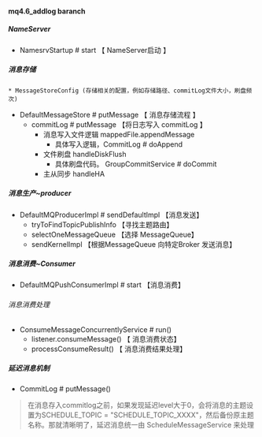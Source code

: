 #### mq4.6_addlog baranch

##### NameServer 
- NamesrvStartup # start 【 NameServer启动 】

##### 消息存储 
    * MessageStoreConfig (存储相关的配置，例如存储路径、commitLog文件大小，刷盘频次)

- DefaultMessageStore # putMessage 【 消息存储流程 】 
    - commitLog # putMessage 【将日志写入 commitLog 】 
        - 消息写入文件逻辑 mappedFile.appendMessage
            - 具体写入逻辑，CommitLog # doAppend  
        - 文件刷盘 handleDiskFlush
            -  具体刷盘代码。 GroupCommitService # doCommit 
        - 主从同步 handleHA


##### 消息生产~producer
- DefaultMQProducerImpl # sendDefaultImpl 【消息发送】
    - tryToFindTopicPublishInfo 【寻找主题路由】
    - selectOneMessageQueue 【选择 MessageQueue】
    - sendKernelImpl 【根据MessageQueue 向特定Broker 发送消息】
    
##### 消息消费~Consumer
- DefaultMQPushConsumerImpl # start 【消息消费】
###### 消息消费处理
- ConsumeMessageConcurrentlyService # run()
    - listener.consumeMessage() 【 消息消费状态】
    - processConsumeResult()  【 消息消费结果处理】
##### 延迟消息机制
- CommitLog # putMessage()
> 在消息存入commitlog之前，如果发现延迟level大于0，会将消息的主题设置为SCHEDULE_TOPIC = "SCHEDULE_TOPIC_XXXX"，然后备份原主题名称。那就清晰明了，延迟消息统一由 ScheduleMessageService 来处理